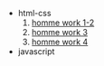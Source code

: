  <ul>
        <li>
            <span>html-css</span>
            <ol>
                <li>  <a href="html-css/module-1-2/index.html">homme work 1-2</a></li>
                <li>  <a href="html-css/module-3/index.html">homme work 3</a></li>
                <li>  <a href="html-css/module-4/index.html">homme work 4</a></li>
            </ol>
        </li>
        <li>
            <span>javascript</span>
        </li>
    </ul>
